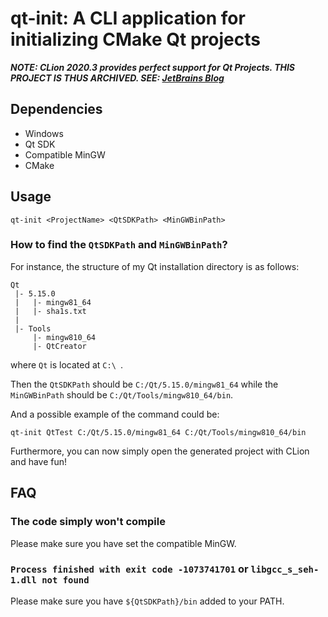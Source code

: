# qt-init: A CLI application for initializing CMake Qt projects

***NOTE: CLion 2020.3 provides perfect support for Qt Projects. THIS PROJECT IS THUS ARCHIVED. SEE: [JetBrains Blog](https://blog.jetbrains.com/clion/2020/12/clion-2020-3-debug-misra-qt/#qt_projects)***

## Dependencies

- Windows
- Qt SDK
- Compatible MinGW
- CMake

## Usage

```
qt-init <ProjectName> <QtSDKPath> <MinGWBinPath>
```

### How to find the `QtSDKPath` and `MinGWBinPath`?

For instance, the structure of my Qt installation directory is as follows:

```
Qt
 |- 5.15.0
 |   |- mingw81_64
 |   |- sha1s.txt
 |
 |- Tools
     |- mingw810_64
     |- QtCreator
```

where `Qt` is located at `C:\ `.

Then the `QtSDKPath` should be `C:/Qt/5.15.0/mingw81_64` while the `MinGWBinPath` should be `C:/Qt/Tools/mingw810_64/bin`.

And a possible example of the command could be:

```
qt-init QtTest C:/Qt/5.15.0/mingw81_64 C:/Qt/Tools/mingw810_64/bin
```

Furthermore, you can now simply open the generated project with CLion and have fun!

## FAQ

### The code simply won't compile

Please make sure you have set the compatible MinGW.

### `Process finished with exit code -1073741701` or `libgcc_s_seh-1.dll not found`

Please make sure you have `${QtSDKPath}/bin` added to your PATH.

